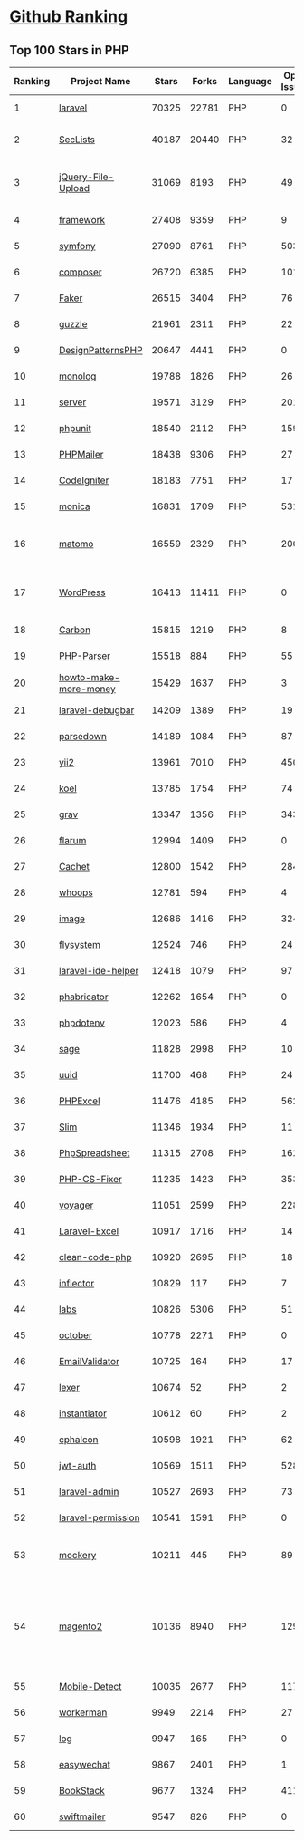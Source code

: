 [Github Ranking](../README.md)
==========

## Top 100 Stars in PHP

| Ranking | Project Name | Stars | Forks | Language | Open Issues | Description | Last Commit |
| ------- | ------------ | ----- | ----- | -------- | ----------- | ----------- | ----------- |
| 1 | [laravel](https://github.com/laravel/laravel) | 70325 | 22781 | PHP | 0 | Laravel is a web application framework with expressive, elegant syntax. We’ve already laid the foundation for your next big idea — freeing you to create without sweating the small things. | 2022-07-17T08:50:24Z |
| 2 | [SecLists](https://github.com/danielmiessler/SecLists) | 40187 | 20440 | PHP | 32 | SecLists is the security tester's companion. It's a collection of multiple types of lists used during security assessments, collected in one place. List types include usernames, passwords, URLs, sensitive data patterns, fuzzing payloads, web shells, and many more. | 2022-07-16T15:48:41Z |
| 3 | [jQuery-File-Upload](https://github.com/blueimp/jQuery-File-Upload) | 31069 | 8193 | PHP | 49 | File Upload widget with multiple file selection, drag&drop support, progress bar, validation and preview images, audio and video for jQuery. Supports cross-domain, chunked and resumable file uploads. Works with any server-side platform (Google App Engine, PHP, Python, Ruby on Rails, Java, etc.) that supports standard HTML form file uploads. | 2021-09-30T11:44:03Z |
| 4 | [framework](https://github.com/laravel/framework) | 27408 | 9359 | PHP | 9 | The Laravel Framework. | 2022-07-17T19:18:11Z |
| 5 | [symfony](https://github.com/symfony/symfony) | 27090 | 8761 | PHP | 503 | The Symfony PHP framework | 2022-07-17T18:21:11Z |
| 6 | [composer](https://github.com/composer/composer) | 26720 | 6385 | PHP | 101 | Dependency Manager for PHP | 2022-07-17T19:59:18Z |
| 7 | [Faker](https://github.com/fzaninotto/Faker) | 26515 | 3404 | PHP | 76 | Faker is a PHP library that generates fake data for you | 2022-07-11T08:30:23Z |
| 8 | [guzzle](https://github.com/guzzle/guzzle) | 21961 | 2311 | PHP | 22 | Guzzle, an extensible PHP HTTP client | 2022-06-26T19:32:34Z |
| 9 | [DesignPatternsPHP](https://github.com/DesignPatternsPHP/DesignPatternsPHP) | 20647 | 4441 | PHP | 0 | sample code for several design patterns in PHP 8 | 2022-07-09T10:31:15Z |
| 10 | [monolog](https://github.com/Seldaek/monolog) | 19788 | 1826 | PHP | 26 | Sends your logs to files, sockets, inboxes, databases and various web services | 2022-07-09T09:33:56Z |
| 11 | [server](https://github.com/nextcloud/server) | 19571 | 3129 | PHP | 2019 | ☁️ Nextcloud server, a safe home for all your data | 2022-07-18T02:25:30Z |
| 12 | [phpunit](https://github.com/sebastianbergmann/phpunit) | 18540 | 2112 | PHP | 159 | The PHP Unit Testing framework. | 2022-07-16T05:50:42Z |
| 13 | [PHPMailer](https://github.com/PHPMailer/PHPMailer) | 18438 | 9306 | PHP | 27 | The classic email sending library for PHP | 2022-07-09T15:04:20Z |
| 14 | [CodeIgniter](https://github.com/bcit-ci/CodeIgniter) | 18183 | 7751 | PHP | 17 | Open Source PHP Framework (originally from EllisLab) | 2022-06-27T19:12:42Z |
| 15 | [monica](https://github.com/monicahq/monica) | 16831 | 1709 | PHP | 531 | Personal CRM. Remember everything about your friends, family and business relationships. | 2022-07-17T10:12:22Z |
| 16 | [matomo](https://github.com/matomo-org/matomo) | 16559 | 2329 | PHP | 2000 | Liberating Web Analytics. Star us on Github? +1. Matomo is the leading open alternative to Google Analytics that gives you full control over your data. Matomo lets you easily collect data from websites & apps and visualise this data and extract insights. Privacy is built-in. We love Pull Requests!  | 2022-07-18T02:47:37Z |
| 17 | [WordPress](https://github.com/WordPress/WordPress) | 16413 | 11411 | PHP | 0 | WordPress, Git-ified. This repository is just a mirror of the WordPress subversion repository. Please do not send pull requests. Submit pull requests to https://github.com/WordPress/wordpress-develop and patches to https://core.trac.wordpress.org/ instead. | 2022-07-17T02:20:05Z |
| 18 | [Carbon](https://github.com/briannesbitt/Carbon) | 15815 | 1219 | PHP | 8 | A simple PHP API extension for DateTime. | 2022-07-15T21:11:02Z |
| 19 | [PHP-Parser](https://github.com/nikic/PHP-Parser) | 15518 | 884 | PHP | 55 | A PHP parser written in PHP | 2022-07-07T12:19:57Z |
| 20 | [howto-make-more-money](https://github.com/easychen/howto-make-more-money) | 15429 | 1637 | PHP | 3 | 程序员如何优雅的挣零花钱，2.0版，升级为小书了。Most of this not work outside China , so no English translate | 2022-06-18T17:00:20Z |
| 21 | [laravel-debugbar](https://github.com/barryvdh/laravel-debugbar) | 14209 | 1389 | PHP | 19 | Laravel Debugbar (Integrates PHP Debug Bar) | 2022-07-12T07:56:08Z |
| 22 | [parsedown](https://github.com/erusev/parsedown) | 14189 | 1084 | PHP | 87 | Better Markdown Parser in PHP | 2022-06-15T20:08:22Z |
| 23 | [yii2](https://github.com/yiisoft/yii2) | 13961 | 7010 | PHP | 450 | Yii 2: The Fast, Secure and Professional PHP Framework | 2022-07-17T10:42:38Z |
| 24 | [koel](https://github.com/koel/koel) | 13785 | 1754 | PHP | 74 | 🐦 A personal music streaming server that works. | 2022-07-17T09:15:55Z |
| 25 | [grav](https://github.com/getgrav/grav) | 13347 | 1356 | PHP | 343 | Modern, Crazy Fast, Ridiculously Easy and Amazingly Powerful Flat-File CMS powered by PHP, Markdown, Twig, and Symfony | 2022-06-30T09:56:34Z |
| 26 | [flarum](https://github.com/flarum/flarum) | 12994 | 1409 | PHP | 0 | Simple forum software for building great communities. | 2022-07-13T16:45:08Z |
| 27 | [Cachet](https://github.com/CachetHQ/Cachet) | 12800 | 1542 | PHP | 284 | 📛 An open source status page system for everyone. | 2022-07-05T14:23:17Z |
| 28 | [whoops](https://github.com/filp/whoops) | 12781 | 594 | PHP | 4 | PHP errors for cool kids  | 2022-07-04T15:35:24Z |
| 29 | [image](https://github.com/Intervention/image) | 12686 | 1416 | PHP | 324 | PHP Image Manipulation | 2022-07-09T15:58:36Z |
| 30 | [flysystem](https://github.com/thephpleague/flysystem) | 12524 | 746 | PHP | 24 | Abstraction for local and remote filesystems | 2022-07-16T11:12:35Z |
| 31 | [laravel-ide-helper](https://github.com/barryvdh/laravel-ide-helper) | 12418 | 1079 | PHP | 97 | Laravel IDE Helper | 2022-07-06T12:58:56Z |
| 32 | [phabricator](https://github.com/phacility/phabricator) | 12262 | 1654 | PHP | 0 | Effective June 1, 2021: Phabricator is no longer actively maintained. | 2022-06-14T17:12:36Z |
| 33 | [phpdotenv](https://github.com/vlucas/phpdotenv) | 12023 | 586 | PHP | 4 | Loads environment variables from `.env` to `getenv()`, `$_ENV` and `$_SERVER` automagically. | 2022-07-06T04:46:37Z |
| 34 | [sage](https://github.com/roots/sage) | 11828 | 2998 | PHP | 10 | WordPress starter theme with Laravel Blade components and templates, Tailwind CSS, and a modern development workflow | 2022-07-16T01:44:24Z |
| 35 | [uuid](https://github.com/ramsey/uuid) | 11700 | 468 | PHP | 24 | A PHP library for generating universally unique identifiers (UUIDs). | 2022-07-04T16:08:26Z |
| 36 | [PHPExcel](https://github.com/PHPOffice/PHPExcel) | 11476 | 4185 | PHP | 562 | ARCHIVED | 2019-01-02T01:38:48Z |
| 37 | [Slim](https://github.com/slimphp/Slim) | 11346 | 1934 | PHP | 11 | Slim is a PHP micro framework that helps you quickly write simple yet powerful web applications and APIs. | 2022-07-16T10:54:46Z |
| 38 | [PhpSpreadsheet](https://github.com/PHPOffice/PhpSpreadsheet) | 11315 | 2708 | PHP | 162 | A pure PHP library for reading and writing spreadsheet files | 2022-07-17T13:46:22Z |
| 39 | [PHP-CS-Fixer](https://github.com/FriendsOfPHP/PHP-CS-Fixer) | 11235 | 1423 | PHP | 353 | A tool to automatically fix PHP Coding Standards issues | 2022-07-17T16:57:51Z |
| 40 | [voyager](https://github.com/the-control-group/voyager) | 11051 | 2599 | PHP | 228 | Voyager - The Missing Laravel Admin | 2022-07-14T05:42:43Z |
| 41 | [Laravel-Excel](https://github.com/SpartnerNL/Laravel-Excel) | 10917 | 1716 | PHP | 14 | 🚀 Supercharged Excel exports and imports in Laravel | 2022-07-10T08:33:02Z |
| 42 | [clean-code-php](https://github.com/jupeter/clean-code-php) | 10920 | 2695 | PHP | 18 | :bathtub: Clean Code concepts adapted for PHP | 2022-06-19T20:38:32Z |
| 43 | [inflector](https://github.com/doctrine/inflector) | 10829 | 117 | PHP | 7 | Doctrine Inflector is a small library that can perform string manipulations with regard to uppercase/lowercase and singular/plural forms of words. | 2022-06-28T20:41:48Z |
| 44 | [labs](https://github.com/docker/labs) | 10826 | 5306 | PHP | 51 | This is a collection of tutorials for learning how to use Docker with various tools. Contributions welcome. | 2022-06-22T16:27:04Z |
| 45 | [october](https://github.com/octobercms/october) | 10778 | 2271 | PHP | 0 | Self-hosted CMS platform based on the Laravel PHP Framework. | 2022-07-12T02:07:01Z |
| 46 | [EmailValidator](https://github.com/egulias/EmailValidator) | 10725 | 164 | PHP | 17 | PHP Email address validator | 2022-07-13T14:53:11Z |
| 47 | [lexer](https://github.com/doctrine/lexer) | 10674 | 52 | PHP | 2 | Base library for a lexer that can be used in Top-Down, Recursive Descent Parsers. | 2022-06-28T20:43:52Z |
| 48 | [instantiator](https://github.com/doctrine/instantiator) | 10612 | 60 | PHP | 2 | None | 2022-05-29T20:57:59Z |
| 49 | [cphalcon](https://github.com/phalcon/cphalcon) | 10598 | 1921 | PHP | 62 | High performance, full-stack PHP framework delivered as a C extension. | 2022-07-15T22:14:14Z |
| 50 | [jwt-auth](https://github.com/tymondesigns/jwt-auth) | 10569 | 1511 | PHP | 528 | 🔐 JSON Web Token Authentication for Laravel & Lumen | 2022-07-16T21:53:44Z |
| 51 | [laravel-admin](https://github.com/z-song/laravel-admin) | 10527 | 2693 | PHP | 73 | Build a full-featured administrative interface in ten minutes | 2022-07-17T07:03:09Z |
| 52 | [laravel-permission](https://github.com/spatie/laravel-permission) | 10541 | 1591 | PHP | 0 | Associate users with roles and permissions | 2022-07-14T12:34:00Z |
| 53 | [mockery](https://github.com/mockery/mockery) | 10211 | 445 | PHP | 89 | Mockery is a simple yet flexible PHP mock object framework for use in unit testing with PHPUnit, PHPSpec or any other testing framework. Its core goal is to offer a test double framework with a succinct API capable of clearly defining all possible object operations and interactions using a human readable Domain Specific Language (DSL). | 2022-06-08T20:40:06Z |
| 54 | [magento2](https://github.com/magento/magento2) | 10136 | 8940 | PHP | 1297 | All Submissions you make to Magento Inc. ("Magento") through GitHub are subject to the following terms and conditions: (1) You grant Magento a perpetual, worldwide, non-exclusive, no charge, royalty free, irrevocable license under your applicable copyrights and patents to reproduce, prepare derivative works of, display, publically perform, sublicense and distribute any feedback, ideas, code, or other information (“Submission") you submit through GitHub. (2) Your Submission is an original work of authorship and you are the owner or are legally entitled to grant the license stated above. (3) You agree to the Contributor License Agreement found here:  https://github.com/magento/magento2/blob/master/CONTRIBUTOR_LICENSE_AGREEMENT.html | 2022-07-16T17:43:27Z |
| 55 | [Mobile-Detect](https://github.com/serbanghita/Mobile-Detect) | 10035 | 2677 | PHP | 117 | Mobile_Detect is a lightweight PHP class for detecting mobile devices (including tablets). It uses the User-Agent string combined with specific HTTP headers to detect the mobile environment. | 2022-05-17T12:13:46Z |
| 56 | [workerman](https://github.com/walkor/workerman) | 9949 | 2214 | PHP | 27 | An asynchronous event driven PHP socket framework. Supports HTTP, Websocket, SSL and other custom protocols. PHP>=5.4. | 2022-07-16T10:50:07Z |
| 57 | [log](https://github.com/php-fig/log) | 9947 | 165 | PHP | 0 | None | 2021-07-14T16:46:26Z |
| 58 | [easywechat](https://github.com/w7corp/easywechat) | 9867 | 2401 | PHP | 1 | 📦 一个 PHP 微信 SDK | 2022-07-13T02:28:45Z |
| 59 | [BookStack](https://github.com/BookStackApp/BookStack) | 9677 | 1324 | PHP | 411 | A platform to create documentation/wiki content built with PHP & Laravel | 2022-07-17T22:19:52Z |
| 60 | [swiftmailer](https://github.com/swiftmailer/swiftmailer) | 9547 | 826 | PHP | 0 | Comprehensive mailing tools for PHP | 2021-10-25T07:19:17Z |

